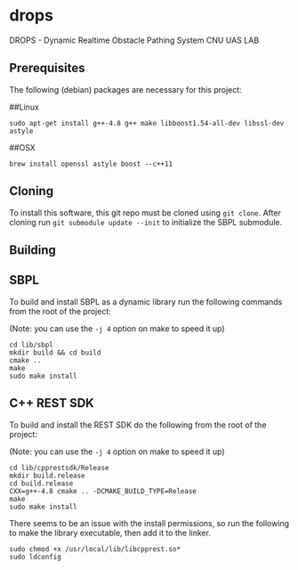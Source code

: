 # drops
DROPS - Dynamic Realtime Obstacle Pathing System
CNU UAS LAB

Prerequisites
-------------

The following (debian) packages are necessary for this project:

##Linux

```
sudo apt-get install g++-4.8 g++ make libboost1.54-all-dev libssl-dev astyle
```

##OSX

```
brew install openssl astyle boost --c++11
```

Cloning
-------

To install this software, this git repo must be cloned using `git clone`. After cloning run `git submodule update --init` to initialize the SBPL submodule.

Building
--------

## SBPL

To build and install SBPL as a dynamic library run the following commands from the root of the project:

(Note: you can use the `-j 4` option on make to speed it up)

```
cd lib/sbpl
mkdir build && cd build
cmake ..
make
sudo make install
```

## C++ REST SDK

To build and install the REST SDK do the following from the root of the project:

(Note: you can use the `-j 4` option on make to speed it up)

```
cd lib/cpprestsdk/Release
mkdir build.release
cd build.release
CXX=g++-4.8 cmake .. -DCMAKE_BUILD_TYPE=Release
make
sudo make install
```

There seems to be an issue with the install permissions, so run the following to make the library executable, then add it to the linker.

```
sudo chmod +x /usr/local/lib/libcpprest.so*
sudo ldconfig
```
